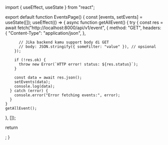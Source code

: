 import { useEffect, useState } from "react";

export default function EventsPage() {
const [events, setEvents] = useState([]);
useEffect(() => {
async function getAllEvent() {
try {
const res = await fetch("http://localhost:8000/api/v1/event", {
method: "GET",
headers: {
"Content-Type": "application/json",
},

          // Jika backend kamu support body di GET
          // body: JSON.stringify({ someFilter: "value" }), // opsional
        });

        if (!res.ok) {
          throw new Error(`HTTP error! status: ${res.status}`);
        }

        const data = await res.json();
        setEvents(data);
        console.log(data);
      } catch (error) {
        console.error("Error fetching events:", error);
      }
    }
    getAllEvent();

}, []);

return <div></div>;
}
